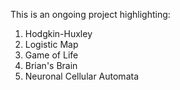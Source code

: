 This is an ongoing project highlighting:
1) Hodgkin-Huxley
2) Logistic Map
3) Game of Life
4) Brian's Brain
5) Neuronal Cellular Automata